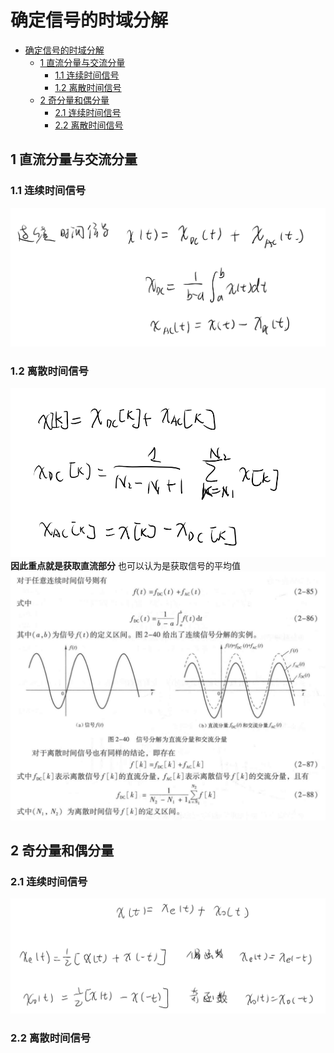 <!--
 * @Author: 小叶同学
 * @Date: 2024-03-19 20:15:38
 * @LastEditors: Please set LastEditors
 * @LastEditTime: 2024-03-19 20:25:15
 * @Description: 请填写简介
-->
# 确定信号的时域分解


<!-- @import "[TOC]" {cmd="toc" depthFrom=1 depthTo=6 orderedList=false} -->

<!-- code_chunk_output -->

- [确定信号的时域分解](#确定信号的时域分解)
  - [1 直流分量与交流分量](#1-直流分量与交流分量)
    - [1.1 连续时间信号](#11-连续时间信号)
    - [1.2 离散时间信号](#12-离散时间信号)
  - [2 奇分量和偶分量](#2-奇分量和偶分量)
    - [2.1 连续时间信号](#21-连续时间信号)
    - [2.2 离散时间信号](#22-离散时间信号)

<!-- /code_chunk_output -->


## 1 直流分量与交流分量

### 1.1 连续时间信号

![alt text](image-33.png)

### 1.2 离散时间信号

![alt text](image-35.png)
**因此重点就是获取直流部分**
也可以认为是获取信号的平均值
![alt text](image-34.png)


## 2 奇分量和偶分量

### 2.1 连续时间信号

![alt text](image-36.png)

### 2.2 离散时间信号

